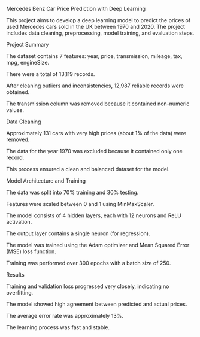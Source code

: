 Mercedes Benz Car Price Prediction with Deep Learning

This project aims to develop a deep learning model to predict the prices of used Mercedes cars sold in the UK between 1970 and 2020. The project includes data cleaning, preprocessing, model training, and evaluation steps.

Project Summary

The dataset contains 7 features: year, price, transmission, mileage, tax, mpg, engineSize.

There were a total of 13,119 records.

After cleaning outliers and inconsistencies, 12,987 reliable records were obtained.

The transmission column was removed because it contained non-numeric values.

Data Cleaning

Approximately 131 cars with very high prices (about 1% of the data) were removed.

The data for the year 1970 was excluded because it contained only one record.

This process ensured a clean and balanced dataset for the model.

Model Architecture and Training

The data was split into 70% training and 30% testing.

Features were scaled between 0 and 1 using MinMaxScaler.

The model consists of 4 hidden layers, each with 12 neurons and ReLU activation.

The output layer contains a single neuron (for regression).

The model was trained using the Adam optimizer and Mean Squared Error (MSE) loss function.

Training was performed over 300 epochs with a batch size of 250.

Results

Training and validation loss progressed very closely, indicating no overfitting.

The model showed high agreement between predicted and actual prices.

The average error rate was approximately 13%.

The learning process was fast and stable.
